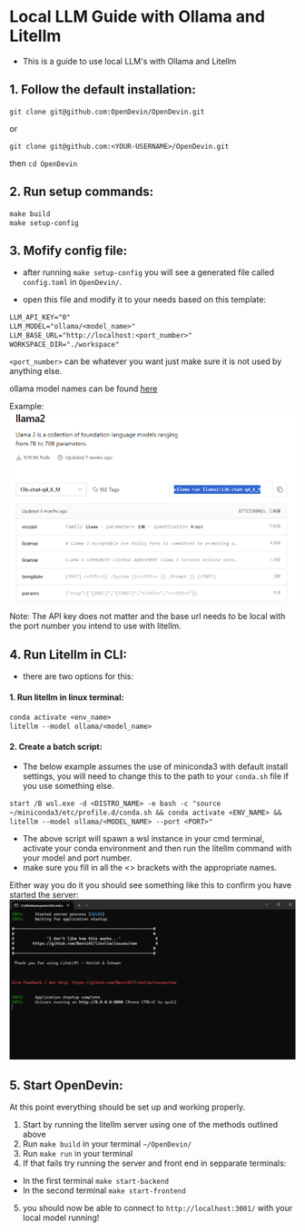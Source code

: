 # Local LLM Guide with Ollama and Litellm

- This is a guide to use local LLM's with Ollama and Litellm

## 1. Follow the default installation:
```
git clone git@github.com:OpenDevin/OpenDevin.git
```
or 
```
git clone git@github.com:<YOUR-USERNAME>/OpenDevin.git
```

then `cd OpenDevin`

## 2. Run setup commands:
```
make build
make setup-config
```

## 3. Mofify config file:

- after running `make setup-config` you will see a generated file called `config.toml` in `OpenDevin/`.

- open this file and modify it to your needs based on this template:

```
LLM_API_KEY="0"
LLM_MODEL="ollama/<model_name>"
LLM_BASE_URL="http://localhost:<port_number>"
WORKSPACE_DIR="./workspace"
```
`<port_number>` can be whatever you want just make sure it is not used by anything else.

ollama model names can be found [here](https://ollama.com/library) 

Example:
![alt text](images/ollama.png)

Note: The API key does not matter and the base url needs to be local with the port number you intend to use with litellm.

## 4. Run Litellm in CLI:

- there are two options for this:

#### 1. Run litellm in linux terminal:
```
conda activate <env_name>
litellm --model ollama/<model_name>
```

#### 2. Create a batch script:
- The below example assumes the use of miniconda3 with default install settings, you will need to change this to the path to your `conda.sh` file if you use something else.
```
start /B wsl.exe -d <DISTRO_NAME> -e bash -c "source ~/miniconda3/etc/profile.d/conda.sh && conda activate <ENV_NAME> && litellm --model ollama/<MODEL_NAME> --port <PORT>"
```
- The above script will spawn a wsl instance in your cmd terminal, activate your conda environment and then run the litellm command with your model and port number.
- make sure you fill in all the <> brackets with the appropriate names.

Either way you do it you should see something like this to confirm you have started the server:
![alt text](images/example.png)

## 5. Start OpenDevin:

At this point everything should be set up and working properly. 
1. Start by running the litellm server using one of the methods outlined above
2. Run `make build` in your terminal `~/OpenDevin/`
3. Run `make run` in your terminal 
4. If that fails try running the server and front end in sepparate terminals:
 - In the first terminal `make start-backend`
 - In the second terminal `make start-frontend`
5. you should now be able to connect to `http://localhost:3001/` with your local model running!
